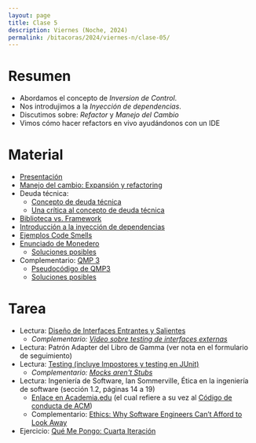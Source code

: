```yaml
---
layout: page
title: Clase 5
description: Viernes (Noche, 2024)
permalink: /bitacoras/2024/viernes-n/clase-05/
---
```



# Resumen

- Abordamos el concepto de _Inversion de Control_.
- Nos introdujimos a la _Inyección de dependencias_.
- Discutimos sobre: _Refactor_ y _Manejo del Cambio_
- Vimos cómo hacer refactors en vivo ayudándonos con un IDE

# Material

- [Presentación](https://docs.google.com/presentation/d/1Y53o0lifOgAMsdTTg9v4BSR94Pnf-K44mqz1rOy8oU4/edit#slide=id.g82d3d5330f_0_705)
- [Manejo del cambio: Expansión y refactoring](https://docs.google.com/document/d/1cAje0qwy3Cus_ob0r-tatbcT01sDFeLt3MmSVmLeSxk/edit?usp=sharing)
- Deuda técnica:
   - [Concepto de deuda técnica](https://www.youtube.com/watch?v=OfIYiyg1op8&t=400s)
   - [Una crítica al concepto de deuda técnica](https://www.youtube.com/watch?v=DvfMOJaIzhY)
- [Biblioteca vs. Framework](https://docs.google.com/document/d/1D_MCoh4J8kL1MAKNlbDgAMu2nYxri-81nZBYOPFWnO0/edit#heading=h.6ab0fffv8tld)
- [Introducción a la inyección de dependencias](https://docs.google.com/document/d/1GsW-hVF0XR76KunDILqkltyE1KIBvj3ldCCkyStjne0/edit?usp=sharing)
- [Ejemplos Code Smells](https://docs.google.com/document/d/1N-ZFQqcmge7TozZ1zOcW1tbFrn9IFEJm91X8MFGysik/edit?usp=sharing)
- [Enunciado de Monedero](https://github.com/dds-utn/dds-monedero-java8)
    - [Soluciones posibles](https://github.com/dds-utn/dds-monedero-java8/branches/all)
- Complementario: [QMP 3](https://docs.google.com/document/d/1XGb_Xt2v3viZY4RNky6zguL-ATv1iqEzHWhK4a6vsIk/edit)
    - [Pseudocódigo de QMP3](https://drive.google.com/file/d/1wRcRZSLDspmMMTtWlfB5c8P85moKgnQp/view?usp=sharing)
    - [Soluciones posibles](https://docs.google.com/document/d/1eMm7sRyyi-PJ8YFt0Ro2ecxfHBC6WJBlui7x21rFA2Q/edit#heading=h.uyku9mnteh0t)


# Tarea

- Lectura: [Diseño de Interfaces Entrantes y Salientes](https://docs.google.com/document/d/1LurA-bCEHhCsIPFiFg1rqfIdfe5SdS4wBePfG45nDqg/edit#)
   - _Complementario: [Video sobre testing de interfaces externas](https://www.youtube.com/watch?v=-p7_NUDLRB0&index=1&list=PLTpxfh7PF3OpJSMNNPaYxLJii3Xm7PPA_)_
- Lectura: Patrón Adapter del Libro de Gamma (ver nota en el formulario de seguimiento)
- Lectura: [Testing (incluye Impostores y testing en JUnit)]({{site.baseurl}}/apuntes/validacion)
   - _Complementario: [Mocks aren't Stubs](https://martinfowler.com/articles/mocksArentStubs.html)_
- Lectura: Ingeniería de Software, Ian Sommerville, Ética en la ingeniería de software (sección 1.2, páginas 14 a 19)
   - [Enlace en Academia.edu](https://www.academia.edu/25063155/Ingenieria_de_Software_Somerville) (el cual refiere a su vez al [Código de conducta de ACM](https://ethics.acm.org/code-of-ethics/software-engineering-code/))
   - Complementario: [Ethics: Why Software Engineers Can’t Afford to Look Away](https://ieeexplore.ieee.org/stamp/stamp.jsp?tp=&arnumber=10372461&tag=1)
- Ejercicio: [Qué Me Pongo: Cuarta Iteración](https://docs.google.com/document/d/1sy9S9EeIQr8fhatKnfTCgOfjVniJDu2viI-Av0gn0xY/edit)

